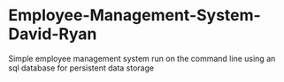 # Employee-Management-System-David-Ryan
Simple employee management system run on the command line using an sql database for persistent data storage
